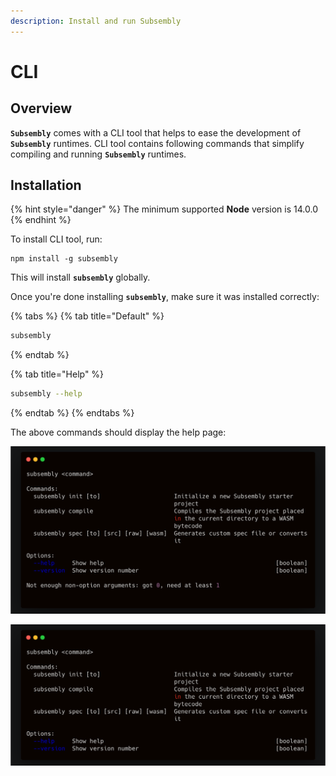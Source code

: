 ```yaml
---
description: Install and run Subsembly
---
```


# CLI

## Overview

**`Subsembly`** comes with a CLI tool that helps to ease the development of **`Subsembly`** runtimes. CLI tool contains following commands that simplify compiling and running **`Subsembly`** runtimes.

## Installation

{% hint style="danger" %}
The minimum supported **Node** version is 14.0.0
{% endhint %}

To install CLI tool, run:

```
npm install -g subsembly
```

This will install **`subsembly`** globally.

Once you're done installing **`subsembly`**, make sure it was installed correctly:

{% tabs %}
{% tab title="Default" %}
```bash
subsembly
```
{% endtab %}

{% tab title="Help" %}
```bash
subsembly --help
```
{% endtab %}
{% endtabs %}

The above commands should display the help page:

![Picture 1. Default page](../../.gitbook/assets/image%20%286%29.png)

![Picture 2. Help page](../../.gitbook/assets/image%20%281%29.png)

